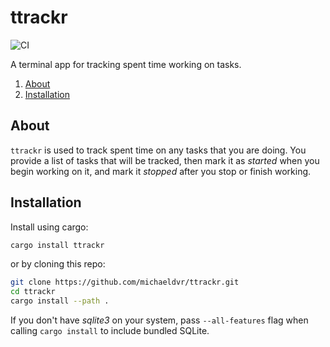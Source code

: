 <!-- omit in TOC -->
# ttrackr

![CI](https://github.com/michaeldvr/ttrackr/workflows/CI/badge.svg)

A terminal app for tracking spent time working on tasks.

1. [About](#about)
2. [Installation](#installation)

## About

`ttrackr` is used to track spent time on any tasks that you are
doing. You provide a list of tasks that will be tracked, then mark it
as _started_ when you begin working on it, and mark it _stopped_
after you stop or finish working.

## Installation

Install using cargo:

```bash
cargo install ttrackr
```

or by cloning this repo:

```bash
git clone https://github.com/michaeldvr/ttrackr.git
cd ttrackr
cargo install --path .
```

If you don't have _sqlite3_ on your system, pass `--all-features`
flag when calling `cargo install` to include bundled SQLite.
